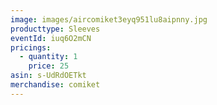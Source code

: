```yaml
---
image: images/aircomiket3eyq951lu8aipnny.jpg
producttype: Sleeves
eventId: iuq6O2mCN
pricings:
  - quantity: 1
    price: 25
asin: s-UdRdOETkt
merchandise: comiket
---
```

